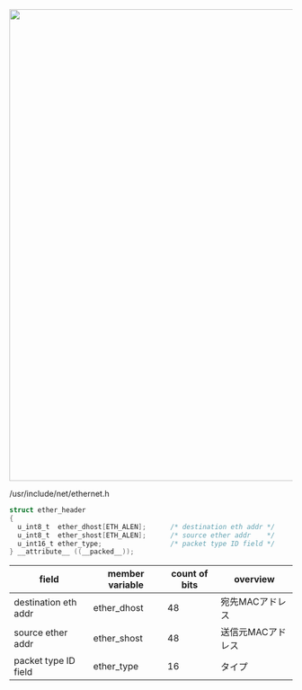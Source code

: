 <img width="840" src="https://user-images.githubusercontent.com/43327056/136646338-66448b52-b03c-42d3-9f0b-0261e8afe9ec.png">

/usr/include/net/ethernet.h

```c
struct ether_header
{
  u_int8_t  ether_dhost[ETH_ALEN];      /* destination eth addr */
  u_int8_t  ether_shost[ETH_ALEN];      /* source ether addr    */
  u_int16_t ether_type;                 /* packet type ID field */
} __attribute__ ((__packed__));
```

| field | member variable | count of bits | overview |
| --- | --- | --- | --- |
| destination eth addr | ether_dhost | 48 | 宛先MACアドレス |
| source ether addr | ether_shost | 48 | 送信元MACアドレス |
| packet type ID field | ether_type | 16 | タイプ |
